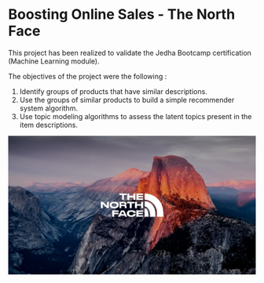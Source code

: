 # Boosting Online Sales - The North Face

This project has been realized to validate the Jedha Bootcamp certification (Machine Learning module).

The objectives of the project were the following :
1. Identify groups of products that have similar descriptions.
2. Use the groups of similar products to build a simple recommender system algorithm.
3. Use topic modeling algorithms to assess the latent topics present in the item descriptions.

![alt text](north-face-logo.webp
)
